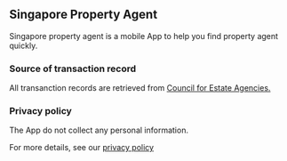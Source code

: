 ## Singapore Property Agent

Singapore property agent is a mobile App to help you find property agent quickly. 

### Source of transaction record

All transanction records are retrieved from [Council for Estate Agencies.](https://www.cea.gov.sg)

### Privacy policy

The App do not collect any personal information.

For more details, see our [privacy policy](privacy)

